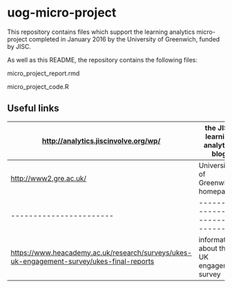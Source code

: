 # uog-micro-project

This repository contains files which support the learning analytics micro-project completed in January 2016 by the University of Greenwich, funded by JISC.

As well as this README, the repository contains the following files:

micro_project_report.rmd 

micro_project_code.R

## Useful links

http://analytics.jiscinvolve.org/wp/ | the JISC learning analytics blog
--------------------------------------|----------------------------------
http://www2.gre.ac.uk/ | University of Greenwich homepage
-----------------------|-----------------------------------
https://www.heacademy.ac.uk/research/surveys/ukes-uk-engagement-survey/ukes-final-reports | information about the UK engagement survey
